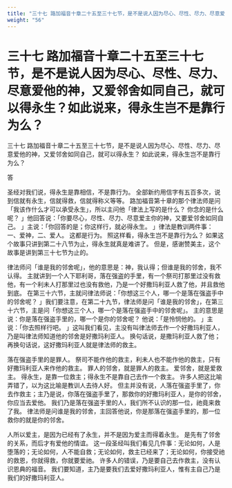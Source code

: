 ```yaml
---
title: "三十七 路加福音十章二十五至三十七节，是不是说人因为尽心、尽性、尽力、尽意爱他的神，又爱邻舍如同自己，就可以得永生？如此说来，得永生岂不是靠行为么？"
weight: "56"
---
```


# 三十七 路加福音十章二十五至三十七节，是不是说人因为尽心、尽性、尽力、尽意爱他的神，又爱邻舍如同自己，就可以得永生？如此说来，得永生岂不是靠行为么？

三十七 路加福音十章二十五至三十七节，是不是说人因为尽心、尽性、尽力、尽意爱他的神，又爱邻舍如同自己，就可以得永生？
如此说来，得永生岂不是靠行为么？

答

圣经对我们说，得永生是靠相信，不是靠行为。
全部新约用信字有五百多次，说到信就有永生，信就得救，信就得称义等等。
路加福音第十章的那个律法师是问「我该作什么才可以承受永生」，所以主问他「律法上写的是什么？
你念的是什么呢？
」他回答说：「你要尽心，尽性、尽力、尽意爱主你的神，又要爱邻舍如同自己。
」主说：「你回答的是；你这样行，就必得永生。
」律法是教训两件事：一、爱神，二、爱人。
这都是行为。
照这样看，得永生岂不是靠行为么？
如果这个故事只讲到第二十八节为止，得永生就真是难讲了。
但是，感谢赞美主，这个故事是讲到第三十七节为止的。

律法师问「谁是我的邻舍呢」，他的意思是：神，我认得；但谁是我的邻舍，我不认得。
主就讲到一个人下耶利哥，落在强盗的手里，有一个祭司打那里过没有救他，有一个利未人打那里过也没有救他，乃是一个好撒玛利亚人救了他，并且救他到底。
在第三十六节，主就问律法师说：「你想这三个人，哪一个是落在强盗手中的邻舍呢？
」我们要注意，在第二十九节，律法师是问「谁是我的邻舍」，在第三十六节，主是问「你想这三个人，哪一个是落在强盗手中的邻舍呢」。
主的意思是说：你是落在强盗手里的，哪一个是你的邻舍呢？
他说：「是怜悯他的。
」主说：「你去照样行吧。
」这叫我们看见，主没有叫律法师去作一个好撒玛利亚人，乃是叫律法师知道他的邻舍是好撒玛利亚人。
换句话说，是撒玛利亚人救了他；再换句话说，这好撒玛利亚人就是律法师的救主。

落在强盗手里的是罪人。
祭司不能作他的救主，利未人也不能作他的救主，只有好撒玛利亚人来作他的救主。
罪人的邻舍，就是罪人的救主。
爱邻舍，就是爱救主。
得永生，是靠一位救主；得永生不是靠自己去作一个救主。
许多人把这比喻弄错了，以为这比喻是教训人去待人好。
但主并没有说，人落在强盗手里了，你去作救主；主乃是说，你落在强盗手里了，那救你的好撒玛利亚人，是你的邻舍，你应当去爱他。
我们乃是落在强盗手里的人，我们所不认识的那一位，祂竟来救了我。
律法师是问谁是我的邻舍，主回答他说，你是那落在强盗手里的，那一位救你的就是你的邻舍。

人所以爱主，是因为已经有了永生，并不是因为爱主而得着永生。
是先有了邻舍的关系，而后才有爱他的情谊。
这一段圣经叫我们看见几件事：无论如何，人是堕落的；无论如何，人不能自救；无论如何，救主已经来了；无论如何，你接受祂的救恩，你就得救，你就要爱祂。
许多人的错误，乃是要自己去作救主，没有认识恩典的福音。
我们要知道，主乃是要我们去爱好撒玛利亚人，惟有主自己乃是我们的好撒玛利亚人。
